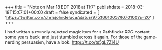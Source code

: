 +++
title = "Note on Mar 18 EDT 2018 at 11:7"
publishdate = 2018-03-18T15:07:01+00:00
draft = false
syndicated = [ 'https://twitter.com/chrisjohndeluca/status/975388106378670100?s=20' ]
+++

I had written a roundly rejected magic item for a Pathfinder RPG contest some years back, and just stumbled across it again. For those of the game-nerding persuasion, have a look. 
https://t.co/ts5gL7Zi4U
